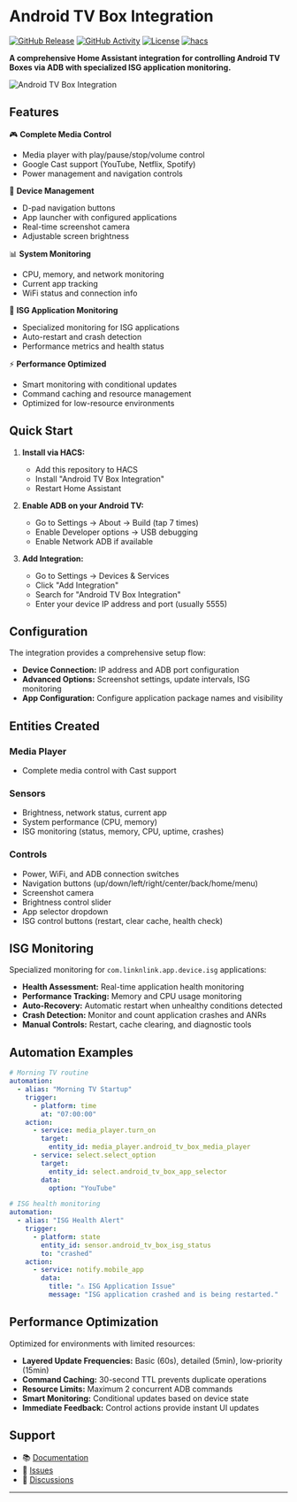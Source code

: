 # Android TV Box Integration

[![GitHub Release][releases-shield]][releases]
[![GitHub Activity][commits-shield]][commits]
[![License][license-shield]](LICENSE)
[![hacs][hacsbadge]][hacs]

**A comprehensive Home Assistant integration for controlling Android TV Boxes via ADB with specialized ISG application monitoring.**

![Android TV Box Integration](https://github.com/android-tv-box/android-tv-box-integration/raw/main/images/android_tv_box_logo.png)

## Features

🎮 **Complete Media Control**
- Media player with play/pause/stop/volume control
- Google Cast support (YouTube, Netflix, Spotify)
- Power management and navigation controls

📱 **Device Management**  
- D-pad navigation buttons
- App launcher with configured applications
- Real-time screenshot camera
- Adjustable screen brightness

📊 **System Monitoring**
- CPU, memory, and network monitoring
- Current app tracking
- WiFi status and connection info

🔧 **ISG Application Monitoring**
- Specialized monitoring for ISG applications
- Auto-restart and crash detection
- Performance metrics and health status

⚡ **Performance Optimized**
- Smart monitoring with conditional updates
- Command caching and resource management
- Optimized for low-resource environments

## Quick Start

1. **Install via HACS:**
   - Add this repository to HACS
   - Install "Android TV Box Integration"
   - Restart Home Assistant

2. **Enable ADB on your Android TV:**
   - Go to Settings → About → Build (tap 7 times)
   - Enable Developer options → USB debugging
   - Enable Network ADB if available

3. **Add Integration:**
   - Go to Settings → Devices & Services
   - Click "Add Integration"
   - Search for "Android TV Box Integration"
   - Enter your device IP address and port (usually 5555)

## Configuration

The integration provides a comprehensive setup flow:

- **Device Connection:** IP address and ADB port configuration
- **Advanced Options:** Screenshot settings, update intervals, ISG monitoring
- **App Configuration:** Configure application package names and visibility

## Entities Created

### Media Player
- Complete media control with Cast support

### Sensors  
- Brightness, network status, current app
- System performance (CPU, memory)
- ISG monitoring (status, memory, CPU, uptime, crashes)

### Controls
- Power, WiFi, and ADB connection switches
- Navigation buttons (up/down/left/right/center/back/home/menu)
- Screenshot camera
- Brightness control slider
- App selector dropdown
- ISG control buttons (restart, clear cache, health check)

## ISG Monitoring

Specialized monitoring for `com.linknlink.app.device.isg` applications:

- **Health Assessment:** Real-time application health monitoring
- **Performance Tracking:** Memory and CPU usage monitoring
- **Auto-Recovery:** Automatic restart when unhealthy conditions detected
- **Crash Detection:** Monitor and count application crashes and ANRs
- **Manual Controls:** Restart, cache clearing, and diagnostic tools

## Automation Examples

```yaml
# Morning TV routine
automation:
  - alias: "Morning TV Startup"
    trigger:
      - platform: time
        at: "07:00:00"
    action:
      - service: media_player.turn_on
        target:
          entity_id: media_player.android_tv_box_media_player
      - service: select.select_option
        target:
          entity_id: select.android_tv_box_app_selector
        data:
          option: "YouTube"

# ISG health monitoring
automation:
  - alias: "ISG Health Alert"
    trigger:
      - platform: state
        entity_id: sensor.android_tv_box_isg_status
        to: "crashed"
    action:
      - service: notify.mobile_app
        data:
          title: "⚠️ ISG Application Issue"
          message: "ISG application crashed and is being restarted."
```

## Performance Optimization

Optimized for environments with limited resources:

- **Layered Update Frequencies:** Basic (60s), detailed (5min), low-priority (15min)
- **Command Caching:** 30-second TTL prevents duplicate operations
- **Resource Limits:** Maximum 2 concurrent ADB commands
- **Smart Monitoring:** Conditional updates based on device state
- **Immediate Feedback:** Control actions provide instant UI updates

## Support

- 📚 [Documentation](https://github.com/android-tv-box/android-tv-box-integration/wiki)
- 🐛 [Issues](https://github.com/android-tv-box/android-tv-box-integration/issues)
- 💬 [Discussions](https://github.com/android-tv-box/android-tv-box-integration/discussions)

---

[commits-shield]: https://img.shields.io/github/commit-activity/y/android-tv-box/android-tv-box-integration.svg?style=for-the-badge
[commits]: https://github.com/android-tv-box/android-tv-box-integration/commits/main
[hacs]: https://github.com/hacs/integration
[hacsbadge]: https://img.shields.io/badge/HACS-Custom-orange.svg?style=for-the-badge
[license-shield]: https://img.shields.io/github/license/android-tv-box/android-tv-box-integration.svg?style=for-the-badge
[releases-shield]: https://img.shields.io/github/release/android-tv-box/android-tv-box-integration.svg?style=for-the-badge
[releases]: https://github.com/android-tv-box/android-tv-box-integration/releases